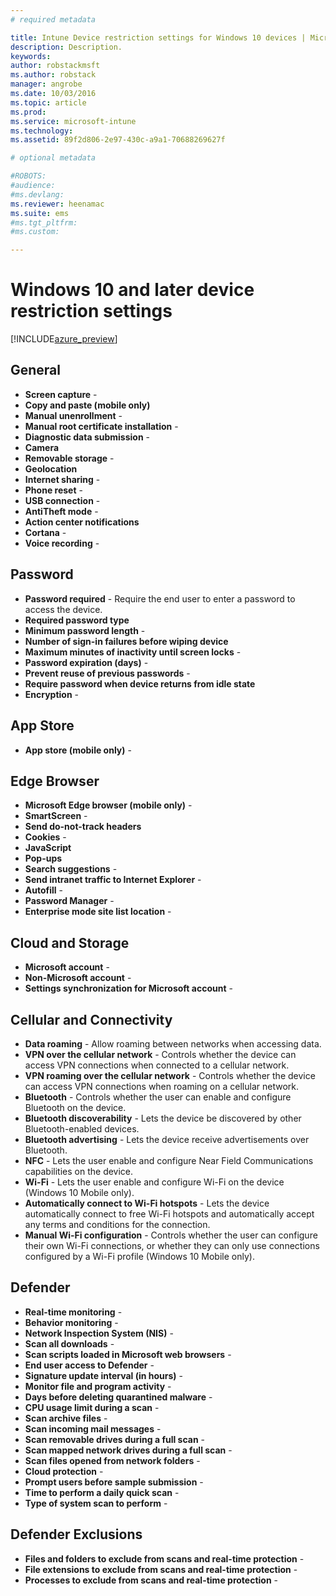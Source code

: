 ```yaml
---
# required metadata

title: Intune Device restriction settings for Windows 10 devices | Microsoft Docs
description: Description.
keywords:
author: robstackmsft
ms.author: robstack
manager: angrobe
ms.date: 10/03/2016
ms.topic: article
ms.prod:
ms.service: microsoft-intune
ms.technology:
ms.assetid: 89f2d806-2e97-430c-a9a1-70688269627f

# optional metadata

#ROBOTS:
#audience:
#ms.devlang:
ms.reviewer: heenamac
ms.suite: ems
#ms.tgt_pltfrm:
#ms.custom:

---
```


# Windows 10 and later device restriction settings

[!INCLUDE[azure_preview](../includes/azure_preview.md)]

## General
- 	**Screen capture** - 	
- 	**Copy and paste (mobile only)**	
- 	**Manual unenrollment** - 	
- 	**Manual root certificate installation** - 	
- 	**Diagnostic data submission** - 	
- 	**Camera**	
- 	**Removable storage** - 	
- 	**Geolocation**	
- 	**Internet sharing** - 	
- 	**Phone reset** - 	
- 	**USB connection** - 	
- 	**AntiTheft mode** - 	
- 	**Action center notifications**	
- 	**Cortana** - 	
- 	**Voice recording** - 	
## Password
- 	**Password required** - Require the end user to enter a password to access the device.	
- 	**Required password type**	
- 	**Minimum password length** - 	
- 	**Number of sign-in failures before wiping device**	
- 	**Maximum minutes of inactivity until screen locks** - 	
- 	**Password expiration (days)** - 	
- 	**Prevent reuse of previous passwords** - 	
- 	**Require password when device returns from idle state**	
- 	**Encryption** - 	
## App Store

- 	**App store (mobile only)** - 	
## Edge Browser
- 	**Microsoft Edge browser (mobile only)** - 	
- 	**SmartScreen** - 	
- 	**Send do-not-track headers**	
- 	**Cookies** - 	
- 	**JavaScript**	
- 	**Pop-ups**	
- 	**Search suggestions** - 	
- 	**Send intranet traffic to Internet Explorer** - 	
- 	**Autofill** - 	
- 	**Password Manager** - 	
- 	**Enterprise mode site list location** - 	
## Cloud and Storage
- 	**Microsoft account** - 	
- 	**Non-Microsoft account** - 	
- 	**Settings synchronization for Microsoft account** - 	
## Cellular and Connectivity
- 	**Data roaming** - Allow roaming between networks when accessing data.	
- 	**VPN over the cellular network** - Controls whether the device can access VPN connections when connected to a cellular network.
- 	**VPN roaming over the cellular network** - Controls whether the device can access VPN connections when roaming on a cellular network.	
- 	**Bluetooth** - Controls whether the user can enable and configure Bluetooth on the device.	
- 	**Bluetooth discoverability** - Lets the device be discovered by other Bluetooth-enabled devices.	
- 	**Bluetooth advertising** - Lets the device receive advertisements over Bluetooth.	
- 	**NFC**	- Lets the user enable and configure Near Field Communications capabilities on the device.
- 	**Wi-Fi** - Lets the user enable and configure Wi-Fi on the device (Windows 10 Mobile only).
- 	**Automatically connect to Wi-Fi hotspots** - Lets the device automatically connect to free Wi-Fi hotspots and automatically accept any terms and conditions for the connection.
- 	**Manual Wi-Fi configuration** - Controls whether the user can configure their own Wi-Fi connections, or whether they can only use connections configured by a Wi-Fi profile (Windows 10 Mobile only).
## Defender	

- 	**Real-time monitoring** - 	
- 	**Behavior monitoring**	- 
- 	**Network Inspection System (NIS)**	- 
- 	**Scan all downloads** - 	
- 	**Scan scripts loaded in Microsoft web browsers** - 
- 	**End user access to Defender**	- 
- 	**Signature update interval (in hours)** - 
- 	**Monitor file and program activity** - 	
- 	**Days before deleting quarantined malware** - 	
- 	**CPU usage limit during a scan** - 
- 	**Scan archive files** - 	
- 	**Scan incoming mail messages**	- 
- 	**Scan removable drives during a full scan** - 	
- 	**Scan mapped network drives during a full scan** - 
- 	**Scan files opened from network folders** - 
- 	**Cloud protection** - 
- 	**Prompt users before sample submission** - 	
- 	**Time to perform a daily quick scan** - 
- 	**Type of system scan to perform** - 	
## Defender Exclusions

- 	**Files and folders to exclude from scans and real-time protection** - 
- 	**File extensions to exclude from scans and real-time protection** - 
- 	**Processes to exclude from scans and real-time protection** - 	
